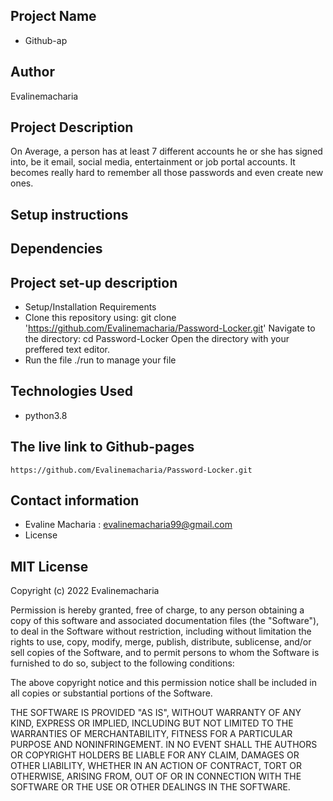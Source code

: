 ## Project Name
* Github-ap 
## Author
 Evalinemacharia

## Project Description
On Average, a person has at least 7 different accounts he or she has signed into, be it email, social media, entertainment or job portal accounts. It becomes really hard to remember all those passwords and even create new ones.
## Setup instructions

## Dependencies

## Project set-up description
* Setup/Installation Requirements
* Clone this repository using: git clone 'https://github.com/Evalinemacharia/Password-Locker.git'
Navigate to the directory: cd Password-Locker
Open the directory with your preffered text editor.
* Run the file ./run to manage your file

## Technologies Used
+ python3.8

## The live link to Github-pages
`https://github.com/Evalinemacharia/Password-Locker.git`

## Contact information
* Evaline Macharia : evalinemacharia99@gmail.com
* License

## MIT License

Copyright (c) 2022 Evalinemacharia

Permission is hereby granted, free of charge, to any person obtaining a copy of this software and associated documentation files (the "Software"), to deal in the Software without restriction, including without limitation the rights to use, copy, modify, merge, publish, distribute, sublicense, and/or sell copies of the Software, and to permit persons to whom the Software is furnished to do so, subject to the following conditions:

The above copyright notice and this permission notice shall be included in all copies or substantial portions of the Software.

THE SOFTWARE IS PROVIDED "AS IS", WITHOUT WARRANTY OF ANY KIND, EXPRESS OR IMPLIED, INCLUDING BUT NOT LIMITED TO THE WARRANTIES OF MERCHANTABILITY, FITNESS FOR A PARTICULAR PURPOSE AND NONINFRINGEMENT. IN NO EVENT SHALL THE AUTHORS OR COPYRIGHT HOLDERS BE LIABLE FOR ANY CLAIM, DAMAGES OR OTHER LIABILITY, WHETHER IN AN ACTION OF CONTRACT, TORT OR OTHERWISE, ARISING FROM, OUT OF OR IN CONNECTION WITH THE SOFTWARE OR THE USE OR OTHER DEALINGS IN THE SOFTWARE.

